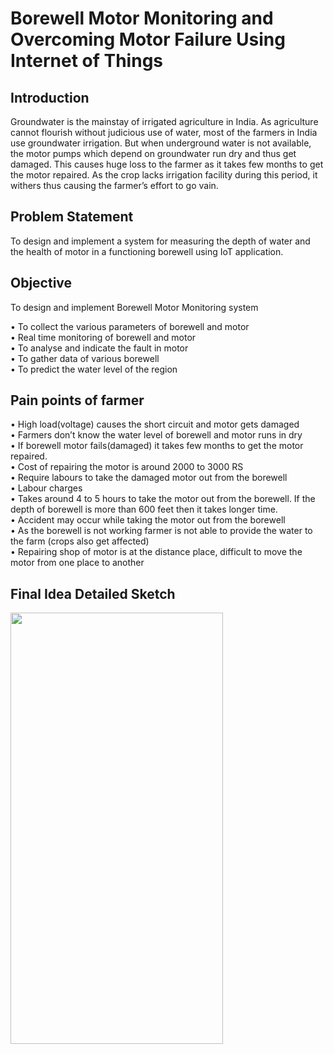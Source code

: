 # Borewell Motor Monitoring and Overcoming Motor Failure Using Internet of Things
## Introduction
Groundwater is the mainstay of irrigated agriculture in India. As agriculture cannot flourish without judicious use of water, most of the farmers in India use groundwater irrigation. But when underground water is not available, the motor pumps which depend on groundwater run dry and thus get damaged. This causes huge loss to the farmer as it takes few months to get the motor repaired. As the crop lacks irrigation facility during this period, it withers thus causing the farmer’s effort to go vain.

## Problem Statement
To design and implement a system for measuring the depth of water and the health of motor in a functioning borewell using IoT application.

## Objective
To design and implement Borewell Motor Monitoring system

•	To collect the various parameters of borewell and motor <br />
•	Real time monitoring of borewell and motor<br />
•	To analyse and indicate the fault in motor<br />
•	To gather data of various borewell<br />
•	To predict the water level of the region<br />

## Pain points of farmer

•	High load(voltage) causes the short circuit and motor gets damaged<br />
•	Farmers don’t know the water level of borewell and motor runs in dry<br />
•	If borewell motor fails(damaged) it takes few months to get the motor repaired.<br />
•	Cost of repairing the motor is around 2000 to 3000 RS<br />
•	Require labours to take the damaged motor out from the borewell<br />
•	Labour charges<br />
•	Takes around 4 to 5 hours to take the motor out from the borewell. If the depth of borewell is more than 600 feet then it takes longer time.<br />
•	Accident may occur while taking the motor out from the borewell<br />
•	As the borewell is not working farmer is not able to provide the water to the farm (crops also get affected)<br />
•	Repairing shop of motor is at the distance place, difficult to move the motor from one place to another<br />

## Final Idea Detailed Sketch

<img src="https://user-images.githubusercontent.com/56119880/180647921-4fcc2cd4-290a-43de-ba44-813f6dd232c5.png" width="340" height="690"/><br />
